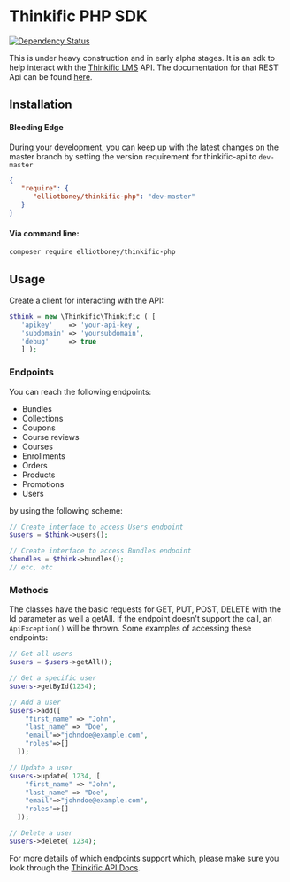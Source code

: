 # Thinkific PHP SDK
[![Dependency Status](https://beta.gemnasium.com/badges/github.com/elliotboney/thinkific-php.svg)](https://beta.gemnasium.com/projects/github.com/elliotboney/thinkific-php)

This is under heavy construction and in early alpha stages. It is an sdk to help interact with the
[Thinkific LMS](http://www.thinkific.com/) API. The documentation for that REST Api can be found
[here](https://api.thinkific.com/documentation).




## Installation

#### Bleeding Edge
During your development, you can keep up with the latest changes on the master branch by setting the version
requirement for thinkific-api to `dev-master`
```json
{
   "require": {
      "elliotboney/thinkific-php": "dev-master"
   }
}
```


#### Via command line:
```shell
composer require elliotboney/thinkific-php
```


## Usage

Create a client for interacting with the API:
```php
$think = new \Thinkific\Thinkific ( [
   'apikey'    => 'your-api-key',
   'subdomain' => 'yoursubdomain',
   'debug'     => true
   ] );
```

### Endpoints
You can reach the following endpoints:
- Bundles
- Collections
- Coupons
- Course reviews
- Courses
- Enrollments
- Orders
- Products
- Promotions
- Users

by using the following scheme:
```php
// Create interface to access Users endpoint
$users = $think->users();

// Create interface to access Bundles endpoint
$bundles = $think->bundles();
// etc, etc
```

### Methods
The classes have the basic requests for GET, PUT, POST, DELETE with the Id parameter as well a getAll.
If the endpoint doesn't support the call, an `ApiException()` will be thrown.
Some examples of accessing these endpoints:
```php
// Get all users
$users = $users->getAll();

// Get a specific user
$users->getById(1234);

// Add a user
$users->add([
    "first_name" => "John",
    "last_name" => "Doe",
    "email"=>"johndoe@example.com",
    "roles"=>[]
  ]);

// Update a user
$users->update( 1234, [
    "first_name" => "John",
    "last_name" => "Doe",
    "email"=>"johndoe@example.com",
    "roles"=>[]
  ]);

// Delete a user
$users->delete( 1234);
```




For more details of which endpoints support which, please make sure you look through the [Thinkific API Docs](https://api.thinkific.com/documentation).





